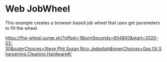 # Web JobWheel

This example creates a browser based job wheel that uses get parameters to fill the wheel.

https://fhe-wheel.surge.sh/?offset=1&turnSeconds=604800&start=2020-03-30&outerChoices=Steve,Phil,Susan,Rico,Jedediah&innerChoices=Gas,Oil,Sharpening,Cleaning,Hardware#/
